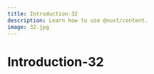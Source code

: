 ```yaml
---
title: Introduction-32
description: Learn how to use @nuxt/content.
image: 32.jpg
---
```


# Introduction-32

<article-image name="32.jpg" alt="サンプル画像"></article-image>
